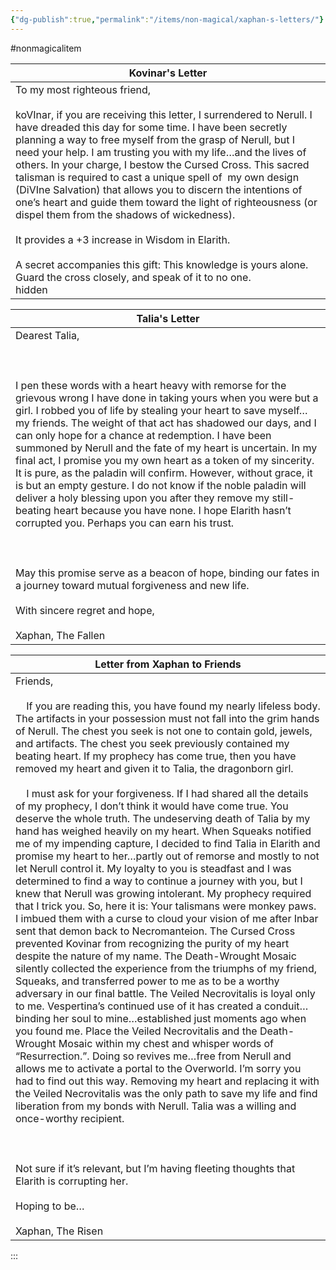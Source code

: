 ```yaml
---
{"dg-publish":true,"permalink":"/items/non-magical/xaphan-s-letters/"}
---
```



#nonmagicalitem

| Kovinar's Letter                                                                                                                                                                                                                                                                                                                                                                                                                                                                                                                                                                                                                                                                                                                                                                                                                                                                                                                                                                                                                                                                                                                                                                                                                                                                                                                                                                                                                                                                                                                                                                                                          |
| ------------------------------------------------------------------------------------------------------------------------------------------------------------------------------------------------------------------------------------------------------------------------------------------------------------------------------------------------------------------------------------------------------------------------------------------------------------------------------------------------------------------------------------------------------------------------------------------------------------------------------------------------------------------------------------------------------------------------------------------------------------------------------------------------------------------------------------------------------------------------------------------------------------------------------------------------------------------------------------------------------------------------------------------------------------------------------------------------------------------------------------------------------------------------------------------------------------------------------------------------------------------------------------------------------------------------------------------------------------------------------------------------------------------------------------------------------------------------------------------------------------------------------------------------------------------------------------------------------------------------- |
| To my most righteous friend, <br><br>koVInar, if you are receiving this letter, I surrendered to Nerull. I have dreaded this day for some time. I have been secretly planning a way to free myself from the grasp of Nerull, but I need your help. I am trusting you with my life…and the lives of others. In your charge, I bestow the Cursed Cross. This sacred talisman is required to cast a unique spell of  my own design (DiVIne Salvation) that allows you to discern the intentions of one’s heart and guide them toward the light of righteousness (or dispel them from the shadows of wickedness). <br><br>It provides a +3 increase in Wisdom in Elarith.<br><br>A secret accompanies this gift: This knowledge is yours alone. Guard the cross closely, and speak of it to no one. <br>hidden

| Talia's Letter                                                                                                                                                                                                                                                                                                                                                                                                                                                                                                                                                                                                                                                                                                                                                                                                                                                                                                                                                                                      |
| --------------------------------------------------------------------------------------------------------------------------------------------------------------------------------------------------------------------------------------------------------------------------------------------------------------------------------------------------------------------------------------------------------------------------------------------------------------------------------------------------------------------------------------------------------------------------------------------------------------------------------------------------------------------------------------------------------------------------------------------------------------------------------------------------------------------------------------------------------------------------------------------------------------------------------------------------------------------------------------------------- |
| Dearest Talia,<br><br>  <br><br>I pen these words with a heart heavy with remorse for the grievous wrong I have done in taking yours when you were but a girl. I robbed you of life by stealing your heart to save myself…my friends. The weight of that act has shadowed our days, and I can only hope for a chance at redemption. I have been summoned by Nerull and the fate of my heart is uncertain. In my final act, I promise you my own heart as a token of my sincerity. It is pure, as the paladin will confirm. However, without grace, it is but an empty gesture. I do not know if the noble paladin will deliver a holy blessing upon you after they remove my still-beating heart because you have none. I hope Elarith hasn’t corrupted you. Perhaps you can earn his trust.<br><br>  <br><br>May this promise serve as a beacon of hope, binding our fates in a journey toward mutual forgiveness and new life.<br><br>With sincere regret and hope,  <br>  <br>Xaphan, The Fallen |

| Letter from Xaphan to Friends                                                                                                                                                                                                                                                                                                                                                                                                                                                                                                                                                                                                                                                                                                                                                                                                                                                                                                                                                                                                                                                                                                                                                                                                                                                                                                                                                                                                                                                                                                                                                                                                                                                                                                                                                                                                                                                                                                                                                                                                                                                                                                                                                                                                                                                   |
| ------------------------------------------------------------------------------------------------------------------------------------------------------------------------------------------------------------------------------------------------------------------------------------------------------------------------------------------------------------------------------------------------------------------------------------------------------------------------------------------------------------------------------------------------------------------------------------------------------------------------------------------------------------------------------------------------------------------------------------------------------------------------------------------------------------------------------------------------------------------------------------------------------------------------------------------------------------------------------------------------------------------------------------------------------------------------------------------------------------------------------------------------------------------------------------------------------------------------------------------------------------------------------------------------------------------------------------------------------------------------------------------------------------------------------------------------------------------------------------------------------------------------------------------------------------------------------------------------------------------------------------------------------------------------------------------------------------------------------------------------------------------------------------------------------------------------------------------------------------------------------------------------------------------------------------------------------------------------------------------------------------------------------------------------------------------------------------------------------------------------------------------------------------------------------------------------------------------------------------------------------------------------------- |
| Friends,<br><br>    If you are reading this, you have found my nearly lifeless body. The artifacts in your possession must not fall into the grim hands of Nerull. The chest you seek is not one to contain gold, jewels, and artifacts. The chest you seek previously contained my beating heart. If my prophecy has come true, then you have removed my heart and given it to Talia, the dragonborn girl.<br><br>    I must ask for your forgiveness. If I had shared all the details of my prophecy, I don’t think it would have come true. You deserve the whole truth. The undeserving death of Talia by my hand has weighed heavily on my heart. When Squeaks notified me of my impending capture, I decided to find Talia in Elarith and promise my heart to her…partly out of remorse and mostly to not let Nerull control it. My loyalty to you is steadfast and I was determined to find a way to continue a journey with you, but I knew that Nerull was growing intolerant. My prophecy required that I trick you. So, here it is: Your talismans were monkey paws. I imbued them with a curse to cloud your vision of me after Inbar sent that demon back to Necromanteion. The Cursed Cross prevented Kovinar from recognizing the purity of my heart despite the nature of my name. The Death-Wrought Mosaic silently collected the experience from the triumphs of my friend, Squeaks, and transferred power to me as to be a worthy adversary in our final battle. The Veiled Necrovitalis is loyal only to me. Vespertina’s continued use of it has created a conduit…binding her soul to mine…established just moments ago when you found me. Place the Veiled Necrovitalis and the Death-Wrought Mosaic within my chest and whisper words of “Resurrection.”. Doing so revives me…free from Nerull and allows me to activate a portal to the Overworld. I’m sorry you had to find out this way. Removing my heart and replacing it with the Veiled Necrovitalis was the only path to save my life and find liberation from my bonds with Nerull. Talia was a willing and once-worthy recipient. <br><br>  <br><br>Not sure if it’s relevant, but I’m having fleeting thoughts that Elarith is corrupting her.<br><br>Hoping to be…<br><br>Xaphan, The Risen |
:::